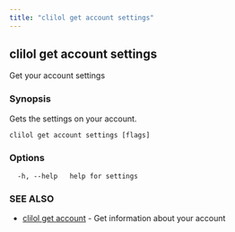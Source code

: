 ```yaml
---
title: "clilol get account settings"
---
```

## clilol get account settings

Get your account settings

### Synopsis

Gets the settings on your account.

```
clilol get account settings [flags]
```

### Options

```
  -h, --help   help for settings
```

### SEE ALSO

* [clilol get account](clilol_get_account.md)	 - Get information about your account
